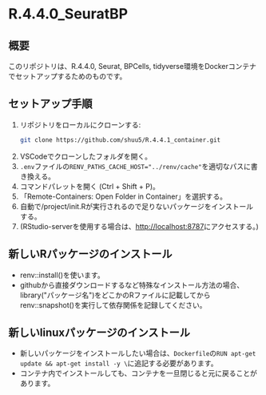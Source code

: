 # R.4.4.0_SeuratBP

## 概要
このリポジトリは、R.4.4.0, Seurat, BPCells, tidyverse環境をDockerコンテナでセットアップするためのものです。

## セットアップ手順

1. リポジトリをローカルにクローンする:
    ```bash
    git clone https://github.com/shuu5/R.4.4.1_container.git
    ```
2. VSCodeでクローンしたフォルダを開く。
3. `.env`ファイルの`RENV_PATHS_CACHE_HOST="../renv/cache"`を適切なパスに書き換える。
4. コマンドパレットを開く (Ctrl + Shift + P)。
5. 「Remote-Containers: Open Folder in Container」を選択する。
6. 自動で/project/init.Rが実行されるので足りないパッケージをインストールする。
7. (RStudio-serverを使用する場合は、[http://localhost:8787](http://localhost:8787)にアクセスする。)


## 新しいRパッケージのインストール

- renv::install()を使います。
- githubから直接ダウンロードするなど特殊なインストール方法の場合、library("パッケージ名")をどこかのRファイルに記載してからrenv::snapshot()を実行して依存関係を記録してください。

## 新しいlinuxパッケージのインストール

- 新しいパッケージをインストールしたい場合は、`Dockerfile`の`RUN apt-get update && apt-get install -y \`に追記する必要があります。
- コンテナ内でインストールしても、コンテナを一旦閉じると元に戻ることがあります。
